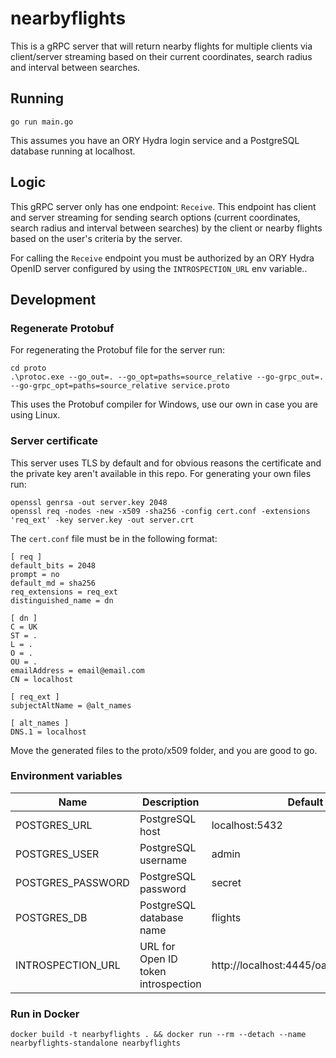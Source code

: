 # nearbyflights

This is a gRPC server that will return nearby flights for multiple clients via client/server streaming based on their current coordinates, search radius and interval between searches.

## Running

```
go run main.go
```

This assumes you have an ORY Hydra login service and a PostgreSQL database running at localhost.

## Logic

This gRPC server only has one endpoint: `Receive`. This endpoint has client and server streaming for sending search options (current coordinates, search radius and interval between searches) by the client or nearby flights based on the user's criteria by the server.

For calling the `Receive` endpoint you must be authorized by an ORY Hydra OpenID server configured by using the `INTROSPECTION_URL` env variable.. 

## Development

### Regenerate Protobuf 

For regenerating the Protobuf file for the server run: 

```
cd proto
.\protoc.exe --go_out=. --go_opt=paths=source_relative --go-grpc_out=. --go-grpc_opt=paths=source_relative service.proto
```

This uses the Protobuf compiler for Windows, use our own in case you are using Linux.

### Server certificate

This server uses TLS by default and for obvious reasons the certificate and the private key aren't available in this repo. For generating your own files run:

```
openssl genrsa -out server.key 2048
openssl req -nodes -new -x509 -sha256 -config cert.conf -extensions 'req_ext' -key server.key -out server.crt
```

The `cert.conf` file must be in the following format:
```
[ req ]
default_bits = 2048
prompt = no
default_md = sha256
req_extensions = req_ext
distinguished_name = dn
 
[ dn ]
C = UK
ST = .
L = .
O = .
OU = .
emailAddress = email@email.com
CN = localhost
 
[ req_ext ]
subjectAltName = @alt_names
 
[ alt_names ]
DNS.1 = localhost
``` 

Move the generated files to the proto/x509 folder, and you are good to go.

### Environment variables

| Name              | Description                         | Default                                  |
| ----------------- | ----------------------------------- | -----------------------------------------|
| POSTGRES_URL      | PostgreSQL host                     | localhost:5432                           |
| POSTGRES_USER     | PostgreSQL username                 | admin                                    |
| POSTGRES_PASSWORD | PostgreSQL password                 | secret                                   |
| POSTGRES_DB       | PostgreSQL database name            | flights                                  |
| INTROSPECTION_URL | URL for Open ID token introspection | http://localhost:4445/oauth2/introspect  |

### Run in Docker

```
docker build -t nearbyflights . && docker run --rm --detach --name nearbyflights-standalone nearbyflights
```